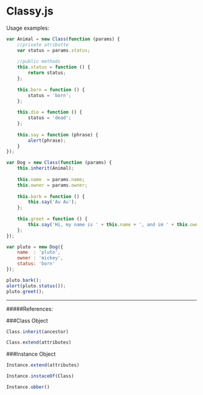 Classy.js
===============================

Usage examples:

```js
var Animal = new Class(function (params) {
    //private atributte
    var status = params.status;
    
    //public methods
    this.status = function () {
        return status;
    };
    
    this.born = function () {
        status = 'born';
    };
    
    this.die = function () {
        status = 'dead';
    };
    
    this.say = function (phrase) {
        alert(phrase);
    }
});

var Dog = new Class(function (params) {
    this.inherit(Animal);
    
    this.name  = params.name;
    this.owner = params.owner;
    
    this.bark = function () {
        this.say('Au Au');
    };
    
    this.greet = function () {
        this.say('Hi, my name is ' + this.name + ', and im ' + this.owner + ' dog');
    };
});

var pluto = new Dog({
    name  : 'pluto',
    owner : 'mickey',
    status: 'born'
});

pluto.bark();
alert(pluto.status());
pluto.greet();
```
* * *
#####References:

###Class Object

```js
Class.inherit(ancestor)
```

```js
Class.extend(attributes)
```

###Instance Object

```js
Instance.extend(attributes)
```

```js
Instance.instaceOf(Class)
```

```js
Instance.ubber()
```
